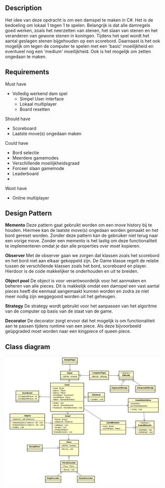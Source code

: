 ## Description

Het idee van deze opdracht is om een damspel te maken in C#. Het is de bedoeling om lokaal 1 tegen 1 te spelen. Belangrijk is dat alle damregels goed werken, zoals het neerzetten van stenen, het slaan van stenen en het veranderen van gewone stenen in koningen. Tijdens het spel wordt het aantal geslagen stenen bijgehouden op een scorebord. Daarnaast is het ook mogelijk om tegen de computer te spelen met een 'basic' moeilijkheid en eventueel nog een 'medium' moeilijkheid. Ook is het mogelijk om zetten ongedaan te maken.

## Requirements

Must have

- Volledig werkend dam spel
  - Simpel User interface
  - Lokaal multiplayer
  - Board resetten

Should have

- Scoreboard
- Laatste move(s) ongedaan maken

Could have

- Bord selectie
- Meerdere gamemodes
- Verschillende moeilijkheidsgraad
- Forceer slaan gamemode
- Leaderboard
-

Wont have

- Online multiplayer

## Design Pattern

**Memento**
Deze pattern gaat gebruikt worden om een move history bij te houden.
Hiermee kan de laatste move(s) ongedaan worden gemaakt en het bord gereset worden. Zonder deze pattern kan de gebruiker niet terug naar een vorige move. Zonder een memento is het lastig om deze functionaliteit te implementeren omdat je dan alle properties over moet kopieren.

**Observer**
Met de observer gaan we zorgen dat klassen zoals het scorebord en het bord niet aan elkaar gekoppeld zijn. De Game klasse regelt de relatie tussen de verschillende klassen zoals het bord, scoreboard en player. Hierdoor is de code makkelijker te onderhouden en uit te breiden.

**Object pool**
De object is voor verantwoordelijk voor het aanmaken en beheren van alle pieces. Dit is makkelijk omdat een damspel een vast aantal pieces heeft die eenmaal aangemaakt kunnen worden en zodra ze niet meer nodig zijn weggegooid worden uit het geheugen.

**Strategy**
De strategy wordt gebruikt voor het aanpassen van het algoritme van de computer op basis van de staat van de game.

**Decorator**
De decorator zorgt ervoor dat het mogelijk is om functionaliteit aan te passen tijdens runtime van een piece. Als deze bijvoorbeeld geüpgraded moet worden naar een kingpiece of queen piece.

## Class diagram

![alt text](image.png)
